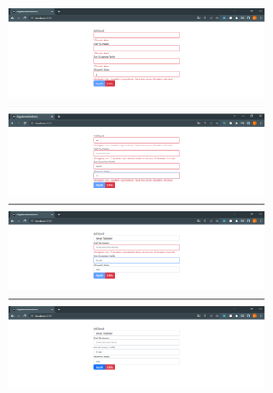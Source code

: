 <img src="./src/assets/Screenshot_1.png" alt="1"/>
<hr/>

<img src="./src/assets/Screenshot_2.png" alt=""/>
<hr/>
<img src="./src/assets/Screenshot_3.png" alt="3"/>
<hr/>

<img src="./src/assets/Screenshot_4.png" alt="4"/>
